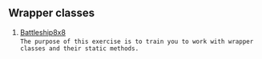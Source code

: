 ##  Wrapper classes
1. [Battleship8x8](https://github.com/pp8a/Java_Basics_ENG/tree/main/Wrapper_Classes/battleship8x8) <br/> ```The purpose of this exercise is to train you to work with wrapper classes and their static methods.```
